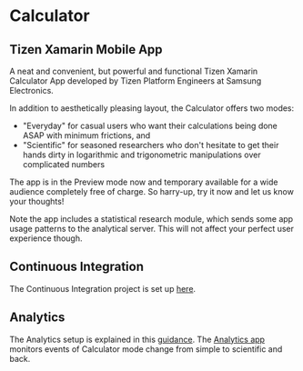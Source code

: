 # Calculator

## Tizen Xamarin Mobile App


A neat and convenient, but powerful and functional Tizen Xamarin Calculator App developed by Tizen Platform Engineers at Samsung Electronics.

In addition to aesthetically pleasing layout, the Calculator offers two modes: 
 - "Everyday" for casual users who want their calculations being done ASAP with minimum frictions, and 
 - "Scientific" for seasoned researchers who don't hesitate to get their hands dirty in logarithmic and trigonometric manipulations over complicated numbers


The app is in the Preview mode now and temporary available for a wide audience completely free of charge.
So harry-up, try it now and let us know your thoughts!


Note the app includes a statistical research module, which sends some app usage patterns to the analytical server.
This will not affect your perfect user experience though.

## Continuous Integration

The Continuous Integration project is set up [here](https://a-shulga.visualstudio.com/Calculator).


## Analytics

The Analytics setup is explained in this [guidance](https://github.com/shulgaalexey/gallery-dotnet-sdk-tizen/tree/master/mobilecenter).
The [Analytics app](https://mobile.azure.com/users/a.shulga/apps/Calculator/analytics/overview) monitors events of Calculator mode change from simple to scientific and back.
